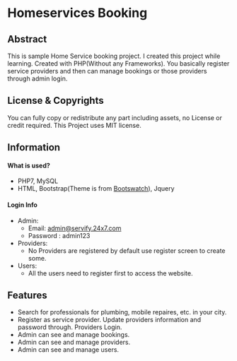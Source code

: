 # Homeservices Booking

## Abstract

This is sample Home Service booking project. I created this project while
learning. Created with PHP(Without any Frameworks). You basically register
service providers and then can manage bookings or those providers through admin
login.

## License & Copyrights
You can fully copy or redistribute any part including assets, no License or
credit required.
This Project uses MIT license.

## Information

#### What is used?
- PHP7, MySQL
- HTML, Bootstrap(Theme is from [Bootswatch](https://bootswatch.com)), Jquery

#### Login Info
- Admin:
  - Email: admin@servify.24x7.com
  - Password  : admin123
- Providers:
    - No Providers are registered by default use register screen to create
      some.
- Users:
    - All the users need to register first to access the website.


## Features
- Search for professionals for plumbing, mobile repaires, etc. in your city.
- Register as service provider. Update providers information and password
  through.
  Providers Login.
- Admin can see and manage bookings.
- Admin can see and manage providers.
- Admin can see and manage users.




